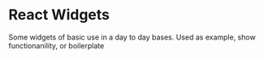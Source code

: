 # React Widgets
Some widgets of basic use in a day to day bases. Used as example, show functionanility, or boilerplate

